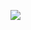 ![]([[https://media.discordapp.net/attachments/1167250746820018238/1167308535693066310/tuxpi.com.1698378432.jpg?ex=654da7ca&is=653b32ca&hm=370f5d9fbdd22fff1e5d649b717c517c759f94067051e308bd3f80d9f6deb53a&=&width=1000&height=1000](https://64.media.tumblr.com/c3bbdecc41e558283aaba4d333f13a0e/8a26fa0b6bc81acd-be/s1280x1920/0291659bffcd9838dbf915fb587629ab59b1430b.pnj)https://64.media.tumblr.com/c3bbdecc41e558283aaba4d333f13a0e/8a26fa0b6bc81acd-be/s1280x1920/0291659bffcd9838dbf915fb587629ab59b1430b.pnj](https://64.media.tumblr.com/c3bbdecc41e558283aaba4d333f13a0e/8a26fa0b6bc81acd-be/s1280x1920/0291659bffcd9838dbf915fb587629ab59b1430b.pnj)https://64.media.tumblr.com/c3bbdecc41e558283aaba4d333f13a0e/8a26fa0b6bc81acd-be/s1280x1920/0291659bffcd9838dbf915fb587629ab59b1430b.pnj)
